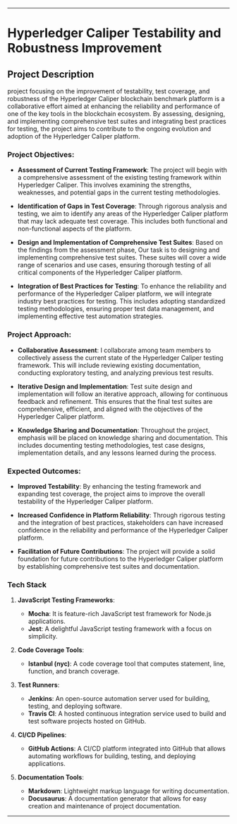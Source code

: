 <!-- ---
sidebar_position: 1
---

# Tutorial Intro

Let's discover **Docusaurus in less than 5 minutes**.

## Getting Started

Get started by **creating a new site**.

Or **try Docusaurus immediately** with **[docusaurus.new](https://docusaurus.new)**.

### What you'll need

- [Node.js](https://nodejs.org/en/download/) version 18.0 or above:
  - When installing Node.js, you are recommended to check all checkboxes related to dependencies.

## Generate a new site

Generate a new Docusaurus site using the **classic template**.

The classic template will automatically be added to your project after you run the command:

```bash
npm init docusaurus@latest my-website classic
```

You can type this command into Command Prompt, Powershell, Terminal, or any other integrated terminal of your code editor.

The command also installs all necessary dependencies you need to run Docusaurus.

## Start your site

Run the development server:

```bash
cd my-website
npm run start
```

The `cd` command changes the directory you're working with. In order to work with your newly created Docusaurus site, you'll need to navigate the terminal there.

The `npm run start` command builds your website locally and serves it through a development server, ready for you to view at http://localhost:3000/.

Open `docs/intro.md` (this page) and edit some lines: the site **reloads automatically** and displays your changes. -->
---
<!-- sidebar_position: 1
--- -->

# Hyperledger Caliper Testability and Robustness Improvement

## Project Description

project focusing on the improvement of testability, test coverage, and robustness of the Hyperledger Caliper blockchain benchmark platform is a collaborative effort aimed at enhancing the reliability and performance of one of the key tools in the blockchain ecosystem. By assessing, designing, and implementing comprehensive test suites and integrating best practices for testing, the project aims to contribute to the ongoing evolution and adoption of the Hyperledger Caliper platform.

### Project Objectives:

- **Assessment of Current Testing Framework**: The project will begin with a comprehensive assessment of the existing testing framework within Hyperledger Caliper. This involves examining the strengths, weaknesses, and potential gaps in the current testing methodologies.

- **Identification of Gaps in Test Coverage**: Through rigorous analysis and testing, we aim to identify any areas of the Hyperledger Caliper platform that may lack adequate test coverage. This includes both functional and non-functional aspects of the platform.

- **Design and Implementation of Comprehensive Test Suites**: Based on the findings from the assessment phase, Our task is to designing and implementing comprehensive test suites. These suites will cover a wide range of scenarios and use cases, ensuring thorough testing of all critical components of the Hyperledger Caliper platform.

- **Integration of Best Practices for Testing**: To enhance the reliability and performance of the Hyperledger Caliper platform, we will integrate industry best practices for testing. This includes adopting standardized testing methodologies, ensuring proper test data management, and implementing effective test automation strategies.

### Project Approach:

- **Collaborative Assessment**: I collaborate among team members to collectively assess the current state of the Hyperledger Caliper testing framework. This will include reviewing existing documentation, conducting exploratory testing, and analyzing previous test results.

- **Iterative Design and Implementation**: Test suite design and implementation will follow an iterative approach, allowing for continuous feedback and refinement. This ensures that the final test suites are comprehensive, efficient, and aligned with the objectives of the Hyperledger Caliper platform.

- **Knowledge Sharing and Documentation**: Throughout the project, emphasis will be placed on knowledge sharing and documentation. This includes documenting testing methodologies, test case designs, implementation details, and any lessons learned during the process.

### Expected Outcomes:

- **Improved Testability**: By enhancing the testing framework and expanding test coverage, the project aims to improve the overall testability of the Hyperledger Caliper platform.

- **Increased Confidence in Platform Reliability**: Through rigorous testing and the integration of best practices, stakeholders can have increased confidence in the reliability and performance of the Hyperledger Caliper platform.

- **Facilitation of Future Contributions**: The project will provide a solid foundation for future contributions to the Hyperledger Caliper platform by establishing comprehensive test suites and documentation.

<!-- ### Conclusion:

The mentorship project focusing on the improvement of testability, test coverage, and robustness of the Hyperledger Caliper blockchain benchmark platform is a collaborative effort aimed at enhancing the reliability and performance of one of the key tools in the blockchain ecosystem. By assessing, designing, and implementing comprehensive test suites and integrating best practices for testing, the project aims to contribute to the ongoing evolution and adoption of the Hyperledger Caliper platform. -->

### Tech Stack 
1. **JavaScript Testing Frameworks**:
   - **Mocha**: It is feature-rich JavaScript test framework for Node.js applications.
   - **Jest**: A delightful JavaScript testing framework with a focus on simplicity.

2. **Code Coverage Tools**:
   - **Istanbul (nyc)**: A code coverage tool that computes statement, line, function, and branch coverage.

3. **Test Runners**:
   - **Jenkins**: An open-source automation server used for building, testing, and deploying software.
   - **Travis CI**: A hosted continuous integration service used to build and test software projects hosted on GitHub.

4. **CI/CD Pipelines**:
   - **GitHub Actions**: A CI/CD platform integrated into GitHub that allows automating workflows for building, testing, and deploying applications.

5. **Documentation Tools**:
   - **Markdown**: Lightweight markup language for writing documentation.
   - **Docusaurus**: A documentation generator that allows for easy creation and maintenance of project documentation.


---
